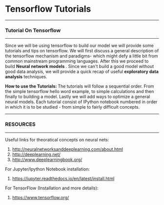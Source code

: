 # Tensorflow Tutorials

-----
### Tutorial On Tensorflow
-----

<span> 
<p>Since we will be using tensorflow to build our model we will provide some tutorials and tips on tensorflow.
We will first discuss a general description of the tensorflow mechanism and paradigms- which might defy a little bit from common mainstream programming languages. After this  we proceed to build  <b> Neural network models</b> . Since we can't build a good model without good data analysis, we will provide a quick recap of useful <b>exploratory data analysis</b> techniques.</p>
<p>
<b>How to use the Tutorials: </b>
The tutorials will follow a sequential order. From the simple tensorflow hello word example,  to  simple calculations and then finally to building a  model. Lastly we will add ways to optimize a general neural models. Each tutorial consist of IPython notebook numbered in order in which it is to be studied - from simple to fairly difficult concepts.
</p>


--------------
### RESOURCES 
--------------
Useful links for theoratical concepts on neural nets:
  1. http://neuralnetworksanddeeplearning.com/about.html
  2. http://deeplearning.net/
  3. http://www.deeplearningbook.org/

For Jupyter/Ipython Notebook installation:
  1. https://jupyter.readthedocs.io/en/latest/install.html
 
  
For TensorFlow (Installation and more details):
  1. https://www.tensorflow.org/
 
</span>
